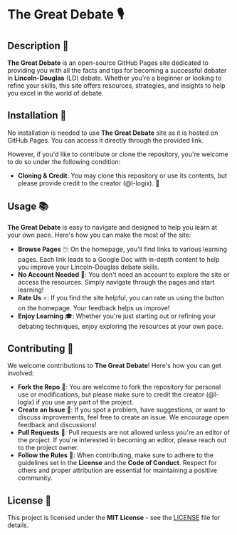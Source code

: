 # The Great Debate 🎙️

## Description 📜

**The Great Debate** is an open-source GitHub Pages site dedicated to providing you with all the facts and tips for becoming a successful debater in **Lincoln-Douglas** (LD) debate. Whether you're a beginner or looking to refine your skills, this site offers resources, strategies, and insights to help you excel in the world of debate.

## Installation 🔧

No installation is needed to use **The Great Debate** site as it is hosted on GitHub Pages. You can access it directly through the provided link.

However, if you'd like to contribute or clone the repository, you're welcome to do so under the following condition:

- **Cloning & Credit**: You may clone this repository or use its contents, but please provide credit to the creator (@l-logix). 🙌

## Usage 📚

**The Great Debate** is easy to navigate and designed to help you learn at your own pace. Here's how you can make the most of the site:

- **Browse Pages** 🖱️: On the homepage, you'll find links to various learning pages. Each link leads to a Google Doc with in-depth content to help you improve your Lincoln-Douglas debate skills.
- **No Account Needed** 🚫: You don't need an account to explore the site or access the resources. Simply navigate through the pages and start learning!
- **Rate Us** ⭐: If you find the site helpful, you can rate us using the button on the homepage. Your feedback helps us improve!
- **Enjoy Learning** 🎓: Whether you're just starting out or refining your debating techniques, enjoy exploring the resources at your own pace.

## Contributing 🤝

We welcome contributions to **The Great Debate**! Here's how you can get involved:

- **Fork the Repo** 🍴: You are welcome to fork the repository for personal use or modifications, but please make sure to credit the creator (@l-logix) if you use any part of the project.
- **Create an Issue** 📝: If you spot a problem, have suggestions, or want to discuss improvements, feel free to create an issue. We encourage open feedback and discussions!
- **Pull Requests** 🚫: Pull requests are not allowed unless you're an editor of the project. If you're interested in becoming an editor, please reach out to the project owner.
- **Follow the Rules** 📜: When contributing, make sure to adhere to the guidelines set in the **License** and the **Code of Conduct**. Respect for others and proper attribution are essential for maintaining a positive community.

## License 📄

This project is licensed under the **MIT License** - see the [LICENSE](LICENSE) file for details.
